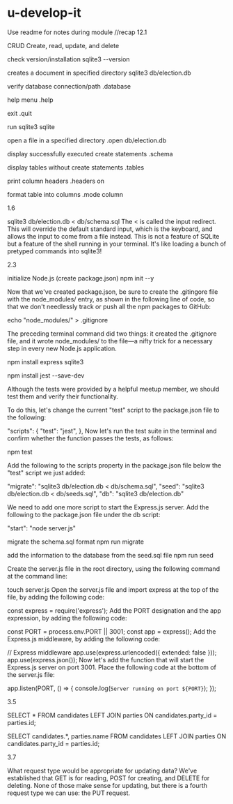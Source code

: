 # u-develop-it

Use readme for notes during module //recap 12.1

CRUD
Create, read, update, and delete

check version/installation
sqlite3 --version

creates a document in specified directory
sqlite3 db/election.db

verify database connection/path
.database

help menu
.help

exit
.quit

run sqlite3
sqlite

open a file in a specified directory
.open db/election.db

display successfully executed create statements
.schema

display tables without create statements
.tables

print column headers
.headers on

format table into columns
.mode column

1.6

sqlite3 db/election.db < db/schema.sql
The < is called the input redirect. This will override the default standard input, which is the keyboard, and allows the input to come from a file instead. This is not a feature of SQLite but a feature of the shell running in your terminal. It's like loading a bunch of pretyped commands into sqlite3!

2.3

initialize Node.js (create package.json)
npm init --y

Now that we've created package.json, be sure to create the .gitingore file with the node_modules/ entry, as shown in the following line of code, so that we don't needlessly track or push all the npm packages to GitHub:

echo "node_modules/" > .gitignore

The preceding terminal command did two things: it created the .gitignore file, and it wrote node_modules/ to the file—a nifty trick for a necessary step in every new Node.js application.

npm install express sqlite3

npm install jest --save-dev

Although the tests were provided by a helpful meetup member, we should test them and verify their functionality.

To do this, let's change the current "test" script to the package.json file to the following:

"scripts": {
    "test": "jest",
  },
Now let's run the test suite in the terminal and confirm whether the function passes the tests, as follows:

npm test

Add the following to the scripts property in the package.json file below the "test" script we just added:

"migrate": "sqlite3 db/election.db < db/schema.sql",
"seed": "sqlite3 db/election.db < db/seeds.sql",
"db": "sqlite3 db/election.db"

We need to add one more script to start the Express.js server. Add the following to the package.json file under the db script:

"start": "node server.js"

migrate the schema.sql format
npm run migrate

add the information to the database from the seed.sql file
npm run seed

Create the server.js file in the root directory, using the following command at the command line:

touch server.js
Open the server.js file and import express at the top of the file, by adding the following code:

const express = require('express');
Add the PORT designation and the app expression, by adding the following code:

const PORT = process.env.PORT || 3001;
const app = express();
Add the Express.js middleware, by adding the following code:

// Express middleware
app.use(express.urlencoded({ extended: false }));
app.use(express.json());
Now let's add the function that will start the Express.js server on port 3001. Place the following code at the bottom of the server.js file:

app.listen(PORT, () => {
  console.log(`Server running on port ${PORT}`);
});

3.5

SELECT * FROM candidates
LEFT JOIN parties ON candidates.party_id = parties.id;

SELECT candidates.*, parties.name
FROM candidates
LEFT JOIN parties ON candidates.party_id = parties.id;

3.7

What request type would be appropriate for updating data? 
We've established that GET is for reading, 
POST for creating, 
and DELETE for deleting. 
None of those make sense for updating, but there is a fourth request type we can use: the PUT request.